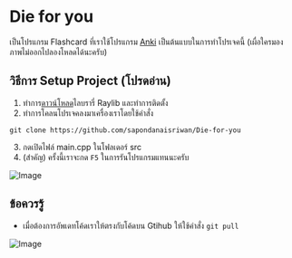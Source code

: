 # Die for you
เป็นโปรแกรม Flashcard ที่เราใช้โปรแกรม [Anki](https://apps.ankiweb.net/) เป็นต้นแบบในการทำโปรเจคนี้ (เผื่อใครมองภาพไม่ออกไปลองโหลดได้นะครับ) 

## วิธีการ Setup Project (โปรดอ่าน)

1. ทำการ[ดาวน์โหลด](https://raysan5.itch.io/raylib/purchase?popup=1)ไลบรารี่ Raylib และทำการติดตั้ง
2. ทำการโคลนโปรเจคลงมาเครื่องเราโดยใช้คำสั่ง

```
git clone https://github.com/sapondanaisriwan/Die-for-you
```

3. กดเปิดไฟล์ main.cpp ในโฟลเดอร์ src
4. (สำคัญ) ครั้งนี้เราจะกด `F5` ในการรันโปรแกรมแทนนะครับ

![Image](https://github.com/user-attachments/assets/2d5e5734-e160-4348-bc90-f5bc19a65e64)

## ข้อควรรู้

- เมื่อต้องการอัพเดทโค้ดเราให้ตรงกับโค้ดบน Gtihub ให้ใช้คำสั่ง `git pull`

![Image](https://github.com/user-attachments/assets/fd9d9584-7bf3-4e8a-949b-661f5499e4f0)